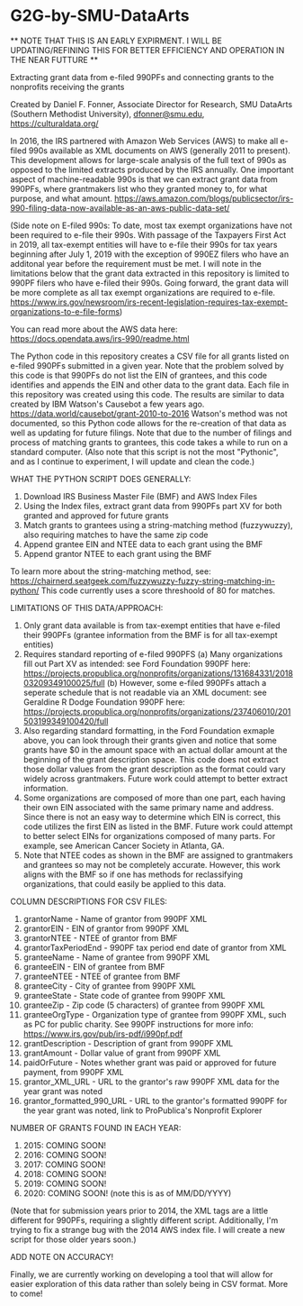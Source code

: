 # G2G-by-SMU-DataArts



** NOTE THAT THIS IS AN EARLY EXPIRMENT. I WILL BE UPDATING/REFINING THIS FOR BETTER EFFICIENCY AND OPERATION IN THE NEAR FUTTURE **


Extracting grant data from e-filed 990PFs and connecting grants to the nonprofits receiving the grants

Created by Daniel F. Fonner, Associate Director for Research, SMU DataArts (Southern Methodist University), dfonner@smu.edu, https://culturaldata.org/

In 2016, the IRS partnered with Amazon Web Services (AWS) to make all e-filed 990s available as XML documents on AWS (generally 2011 to present). This development allows for large-scale analysis of the full text of 990s as opposed to the limited extracts produced by the IRS annually. One important aspect of machine-readable 990s is that we can extract grant data from 990PFs, where grantmakers list who they granted money to, for what purpose, and what amount. <https://aws.amazon.com/blogs/publicsector/irs-990-filing-data-now-available-as-an-aws-public-data-set/>



(Side note on E-filed 990s: To date, most tax exempt organizations have not been required to e-file their 990s. With passage of the Taxpayers First Act in 2019, all tax-exempt entities will have to e-file their 990s for tax years beginning after July 1, 2019 with the exception of 990EZ filers who have an additonal year before the requirement must be met. I will note in the limitations below that the grant data extracted in this repository is limited to 990PF filers who have e-filed their 990s. Going forward, the grant data will be more complete as all tax exempt organizations are required to e-file. <https://www.irs.gov/newsroom/irs-recent-legislation-requires-tax-exempt-organizations-to-e-file-forms>)

You can read more about the AWS data here: https://docs.opendata.aws/irs-990/readme.html


The Python code in this repository creates a CSV file for all grants listed on e-filed 990PFs submitted in a given year. Note that the problem solved by this code is that 990PFs do not list the EIN of grantees, and this code identifies and appends the EIN and other data to the grant data. Each file in this repository was created using this code. The results are similar to data created by IBM Watson's Causebot a few years ago. <https://data.world/causebot/grant-2010-to-2016> Watson's method was not documented, so this Python code allows for the re-creation of that data as well as updating for future filings. Note that due to the number of filings and process of matching grants to grantees, this code takes a while to run on a standard computer. (Also note that this script is not the most "Pythonic", and as I continue to experiment, I will update and clean the code.)


WHAT THE PYTHON SCRIPT DOES GENERALLY:
  1) Download IRS Business Master File (BMF) and AWS Index Files
  2) Using the Index files, extract grant data from 990PFs part XV for both granted and approved for future grants
  3) Match grants to grantees using a string-matching method (fuzzywuzzy), also requiring matches to have the same zip code
  4) Append grantee EIN and NTEE data to each grant using the BMF
  5) Append grantor NTEE to each grant using the BMF

To learn more about the string-matching method, see: https://chairnerd.seatgeek.com/fuzzywuzzy-fuzzy-string-matching-in-python/ This code currently uses a score threshoold of 80 for matches.

LIMITATIONS OF THIS DATA/APPROACH:
  1) Only grant data available is from tax-exempt entities that have e-filed their 990PFs (grantee information from the BMF is for all tax-exempt entities)
  2) Requires standard reporting of e-filed 990PFS
    (a) Many organizations fill out Part XV as intended: see Ford Foundation 990PF here: https://projects.propublica.org/nonprofits/organizations/131684331/201803209349100025/full
    (b) However, some e-filed 990PFs attach a seperate schedule that is not readable via an XML document: see Geraldine R Dodge Foundation 990PF here: https://projects.propublica.org/nonprofits/organizations/237406010/201503199349100420/full
  3) Also regarding standard formatting, in the Ford Foundation exmaple above, you can look through their grants given and notice that some grants have $0 in the amount space with an actual dollar amount at the beginning of the grant description space. This code does not extract those dollar values from the grant description as the format could vary widely across grantmakers. Future work could attempt to better extract information.
  4) Some organizations are composed of more than one part, each having their own EIN associated with the same primary name and address. Since there is not an easy way to determine which EIN is correct, this code utilizes the first EIN as listed in the BMF. Future work could attempt to better select EINs for organizations composed of many parts. For example, see American Cancer Society in Atlanta, GA.
  5) Note that NTEE codes as shown in the BMF are assigned to grantmakers and grantees so may not be completely accurate. However, this work aligns with the BMF so if one has methods for reclassifying organizations, that could easily be applied to this data.


COLUMN DESCRIPTIONS FOR CSV FILES:
  1) grantorName - Name of grantor from 990PF XML
  2) grantorEIN - EIN of grantor from 990PF XML
  3) grantorNTEE - NTEE of grantor from BMF
  4) grantorTaxPeriodEnd - 990PF tax period end date of grantor from XML
  5) granteeName - Name of grantee from 990PF XML
  6) granteeEIN - EIN of grantee from BMF
  7) granteeNTEE - NTEE of grantee from BMF
  8) granteeCity - City of grantee from 990PF XML
  9) granteeState - State code of grantee from 990PF XML
  10) granteeZip - Zip code (5 characters) of grantee from 990PF XML
  11) granteeOrgType - Organization type of grantee from 990PF XML, such as PC for public charity. See 990PF instructions for more info: https://www.irs.gov/pub/irs-pdf/i990pf.pdf
  12) grantDescription - Description of grant from 990PF XML
  13) grantAmount - Dollar value of grant from 990PF XML
  14) paidOrFuture - Notes whether grant was paid or approved for future payment, from 990PF XML
  15) grantor_XML_URL - URL to the grantor's raw 990PF XML data for the year grant was noted
  16) grantor_formatted_990_URL - URL to the grantor's formatted 990PF for the year grant was noted, link to ProPublica's Nonprofit Explorer


NUMBER OF GRANTS FOUND IN EACH YEAR:
  1) 2015: COMING SOON!
  2) 2016: COMING SOON!
  3) 2017: COMING SOON!
  4) 2018: COMING SOON!
  5) 2019: COMING SOON!
  6) 2020: COMING SOON! (note this is as of MM/DD/YYYY)
  
  (Note that for submission years prior to 2014, the XML tags are a little different for 990PFs, requiring a slightly different script. Additionally, I'm trying to fix a strange bug with the 2014 AWS index file. I will create a new script for those older years soon.)
  
  ADD NOTE ON ACCURACY!
  
  Finally, we are currently working on developing a tool that will allow for easier exploration of this data rather than solely being in CSV format. More to come!
